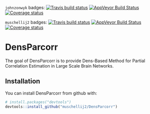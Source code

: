 
`johnzonwyk` badges: [![Travis build status](https://travis-ci.org/johnzonwyk/DensParcorr.svg?branch=master)](https://travis-ci.org/johnzonwyk/DensParcorr) [![AppVeyor Build Status](https://ci.appveyor.com/api/projects/status/github/johnzonwyk/DensParcorr?branch=master&svg=true)](https://ci.appveyor.com/project/johnzonwyk/DensParcorr) [![Coverage status](https://coveralls.io/repos/github/johnzonwyk/DensParcorr/badge.svg)](https://coveralls.io/r/johnzonwyk/DensParcorr?branch=master)

`muschellij2` badges: [![Travis build status](https://travis-ci.org/muschellij2/DensParcorr.svg?branch=master)](https://travis-ci.org/muschellij2/DensParcorr) [![AppVeyor Build Status](https://ci.appveyor.com/api/projects/status/github/muschellij2/DensParcorr?branch=master&svg=true)](https://ci.appveyor.com/project/muschellij2/DensParcorr) [![Coverage status](https://coveralls.io/repos/github/muschellij2/DensParcorr/badge.svg)](https://coveralls.io/r/muschellij2/DensParcorr?branch=master)

<!-- README.md is generated from README.Rmd. Please edit that file -->
DensParcorr
===========

The goal of DensParcorr is to provide Dens-Based Method for Partial Correlation Estimation in Large Scale Brain Networks.

Installation
------------

You can install DensParcorr from github with:

``` r
# install.packages("devtools")
devtools::install_github("muschellij2/DensParcorr")
```

